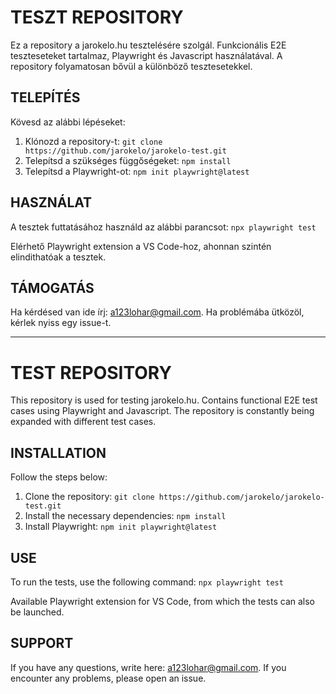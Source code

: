 
# TESZT REPOSITORY

Ez a repository a jarokelo.hu tesztelésére szolgál. Funkcionális E2E teszteseteket tartalmaz, Playwright és Javascript használatával.
A repository folyamatosan bővül a különböző tesztesetekkel.

## TELEPÍTÉS

Kövesd az alábbi lépéseket:
1. Klónozd a repository-t:
    `git clone https://github.com/jarokelo/jarokelo-test.git`
2. Telepítsd a szükséges függőségeket:
    `npm install`
3. Telepítsd a Playwright-ot:
    `npm init playwright@latest`

## HASZNÁLAT

A tesztek futtatásához használd az alábbi parancsot: 
 `npx playwright test`
 
Elérhető Playwright extension a VS Code-hoz, ahonnan szintén elindithatóak a tesztek.


## TÁMOGATÁS

Ha kérdésed van ide írj: a123lohar@gmail.com.
Ha problémába ütközöl, kérlek nyiss egy issue-t.

---



# TEST REPOSITORY

This repository is used for testing jarokelo.hu. Contains functional E2E test cases using Playwright and Javascript.
The repository is constantly being expanded with different test cases.

## INSTALLATION

Follow the steps below:
1. Clone the repository:
    `git clone https://github.com/jarokelo/jarokelo-test.git`
2. Install the necessary dependencies:
    `npm install`
3. Install Playwright:
    `npm init playwright@latest`




## USE

To run the tests, use the following command: 
 `npx playwright test`
 
Available Playwright extension for VS Code, from which the tests can also be launched. 


## SUPPORT

If you have any questions, write here: a123lohar@gmail.com.
If you encounter any problems, please open an issue.
